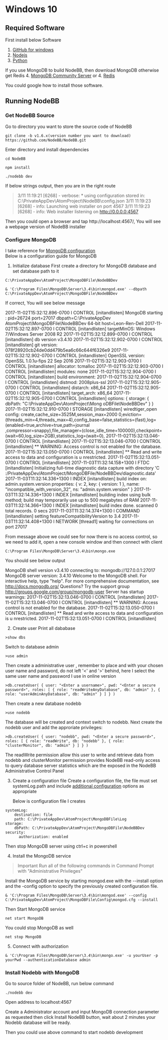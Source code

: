 # Windows 10

## Required Software
First install below Software
1. [GitHub for windows](https://desktop.github.com/)
2. [Nodejs](https://nodejs.org/en/download/)
3. [Python](https://www.python.org/ftp/python/2.7.8/python-2.7.8.msi)

If you use MongoDB to build NodeBB, then download MongoDB otherwise get Redis
4. [MongoDB Community Server](https://www.mongodb.com/download-center?jmp=nav#community)
or
4. [Redis](https://github.com/MicrosoftArchive/redis/releases)

You could google how to install those software.

## Running NodeBB

### Get NodeBB Source
Go to directory you want to store the source code of NodeBB

```
git clone -b v1.6.x(version number you want to download) https://github.com/NodeBB/NodeBB.git

```
Enter directory and install dependencies
```
cd NodeBB

npm install

./nodebb dev
```

If below strings output, then you are in the right route
>3/11 11:19:21 [6268] - verbose: * using configuration stored in: C:\PrivateAppDev\AtomProject\NodeBB\config.json
3/11 11:19:23 [6268] - info: Launching web installer on port 4567
3/11 11:19:23 [6268] - info: Web installer listening on http://0.0.0.0:4567

Then you could open a browser and tap http://localhost:4567/, You will see a webpage version of NodeBB installer

### Configure MongoDB
I take reference for [MongoDB configuration](https://docs.mongodb.com/v2.8/tutorial/install-mongodb-on-windows/#get-mongodb)  
Below is a configuration guide for MongoDB
1. Initialize database
First create a directory for MongoDB database and set database path to it

```
C:\PrivateAppDev\AtomProject\MongoDBFile\NodeBBDev

& 'C:\Program Files\MongoDB\Server\3.4\bin\mongod.exe' --dbpath C:\PrivateAppDev\AtomProject\MongoDBFile\NodeBBDev
```

If correct, You will see below message

>
2017-11-02T15:32:12.896-0700 I CONTROL  [initandlisten] MongoDB starting : pid=26724 port=27017 dbpath=C:\\PrivateAppDev\
AtomProject\\MongoDBFile\\NodeBBDev 64-bit host=Leon-Ren-Dell
2017-11-02T15:32:12.897-0700 I CONTROL  [initandlisten] targetMinOS: Windows 7/Windows Server 2008 R2
2017-11-02T15:32:12.899-0700 I CONTROL  [initandlisten] db version v3.4.10
2017-11-02T15:32:12.902-0700 I CONTROL  [initandlisten] git version: 078f28920cb24de0dd479b5ea6c66c644f6326e9
2017-11-02T15:32:12.902-0700 I CONTROL  [initandlisten] OpenSSL version: OpenSSL 1.0.1u-fips  22 Sep 2016
2017-11-02T15:32:12.903-0700 I CONTROL  [initandlisten] allocator: tcmalloc
2017-11-02T15:32:12.903-0700 I CONTROL  [initandlisten] modules: none
2017-11-02T15:32:12.904-0700 I CONTROL  [initandlisten] build environment:
2017-11-02T15:32:12.904-0700 I CONTROL  [initandlisten]     distmod: 2008plus-ssl
2017-11-02T15:32:12.905-0700 I CONTROL  [initandlisten]     distarch: x86_64
2017-11-02T15:32:12.905-0700 I CONTROL  [initandlisten]     target_arch: x86_64
2017-11-02T15:32:12.905-0700 I CONTROL  [initandlisten] options: { storage: { dbPath: "C:\\PrivateAppDev\\AtomProject\\Mong
oDBFile\\NodeBBDev" } }
2017-11-02T15:32:12.910-0700 I STORAGE  [initandlisten] wiredtiger_open config: create,cache_size=3525M,session_max=2000
0,eviction=(threads_min=4,threads_max=4),config_base=false,statistics=(fast),log=(enabled=true,archive=true,path=journal
,compressor=snappy),file_manager=(close_idle_time=100000),checkpoint=(wait=60,log_size=2GB),statistics_log=(wait=0),
2017-11-02T15:32:13.046-0700 I CONTROL  [initandlisten]
2017-11-02T15:32:13.046-0700 I CONTROL  [initandlisten] ** WARNING: Access control is not enabled for the database.
2017-11-02T15:32:13.050-0700 I CONTROL  [initandlisten] **          Read and write access to data and configuration is u
nrestricted.
2017-11-02T15:32:13.051-0700 I CONTROL  [initandlisten]
2017-11-03T11:32:14.158+1300 I FTDC     [initandlisten] Initializing full-time diagnostic data capture with directory 'C
:/PrivateAppDev/AtomProject/MongoDBFile/NodeBBDev/diagnostic.data'
2017-11-03T11:32:14.336+1300 I INDEX    [initandlisten] build index on: admin.system.version properties: { v: 2, key: {
version: 1 }, name: "incompatible_with_version_32", ns: "admin.system.version" }
2017-11-03T11:32:14.336+1300 I INDEX    [initandlisten]          building index using bulk method; build may temporarily
 use up to 500 megabytes of RAM
2017-11-03T11:32:14.366+1300 I INDEX    [initandlisten] build index done.  scanned 0 total records. 0 secs
2017-11-03T11:32:14.374+1300 I COMMAND  [initandlisten] setting featureCompatibilityVersion to 3.4
2017-11-03T11:32:14.408+1300 I NETWORK  [thread1] waiting for connections on port 27017

From message above we could see for now there is no access control, so we need to add it, open a new console window and then connect with client

```
C:\Program Files\MongoDB\Server\3.4\bin\mongo.exe
```
You should see below output

>
MongoDB shell version v3.4.10
connecting to: mongodb://127.0.0.1:27017
MongoDB server version: 3.4.10
Welcome to the MongoDB shell.
For interactive help, type "help".
For more comprehensive documentation, see
        http://docs.mongodb.org/
Questions? Try the support group
        http://groups.google.com/group/mongodb-user
Server has startup warnings:
2017-11-02T15:32:13.046-0700 I CONTROL  [initandlisten]
2017-11-02T15:32:13.046-0700 I CONTROL  [initandlisten] ** WARNING: Access control is not enabled for the database.
2017-11-02T15:32:13.050-0700 I CONTROL  [initandlisten] **          Read and write access to data and configuration is u
nrestricted.
2017-11-02T15:32:13.051-0700 I CONTROL  [initandlisten]

2. Create user
Print all dababase

```
>show dbs
```

Switch to database admin

```
>use admin
```

Then create a administrative user , remember to place <Enter a username> and <Enter a secure password> with your chosen user name and password, do not left '<' and '>' behind, here I select the same user name and password I use in online version

```
>db.createUser( { user: "<Enter a username>", pwd: "<Enter a secure password>", roles: [ { role: "readWriteAnyDatabase", db: "admin" }, { role: "userAdminAnyDatabase", db: "admin" } ] } )

```

Then create a new database nodebb

```
>use nodebb
```
The database will be created and context switch to nodebb. Next create the nodebb user and add the approriate privileges:

```
>db.createUser( { user: "nodebb", pwd: "<Enter a secure password>", roles: [ { role: "readWrite", db: "nodebb" }, { role: "clusterMonitor", db: "admin" } ] } )

```

The readWrite permission allow this user to write and retrieve data from nodebb and clusterMonitor permission provides NodeBB read-only access to query database server statistics which are the exposed in the NodeBB Administrative Control Panel

3. Create a configuration file
   Create a configuration file, the file must set systemLog.path and include [additional configuration](https://docs.mongodb.com/v2.8/reference/configuration-options/) options as appropriate

   Below is configuration file I creates
```
systemLog:
    destination: file
    path: C:\PrivateAppDev\AtomProject\MongoDBFile\Log
storage:
    dbPath: C:\PrivateAppDev\AtomProject\MongoDBFile\NodeBBDev
security:
      authorization: enabled
```

Then stop MongoDB server using ctrl+c in powershell

4. Install the MongoDB service

> Important
Run all of the following commands in Command Prompt with "Administrative Privileges"

Install the MongoDB service by starting mongod.exe with the --install option and the -config option to specify the previously created configuration file.

```
& 'C:\Program Files\MongoDB\Server\3.4\bin\mongod.exe' --config C:\PrivateAppDev\AtomProject\MongoDBFile\Config\mongod.cfg --install

```

Then Start MongoDB service
```
net start MongoDB
```

You could stop MongoDB as well

```
net stop MongoDB
```

5. Connect with authorization

```
& 'C:\Program Files\MongoDB\Server\3.4\bin\mongo.exe' -u yourUser -p yourPwd --authenticationDatabase admin
```
### Install Nodebb with MongoDB

Go to source folder of NodeBB,  run below command

```
./nodebb dev
```

Open address to localhost:4567

Create a Administrator account and input MongoDB connection parameter as requested then click Install NodeBB button, wait about 2 minutes your Nodebb database will be ready.


Then you could use above command to start nodebb development
